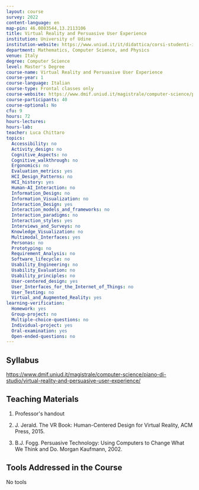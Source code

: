 ```yaml
---
layout: course
survey: 2022
content-language: en
map-pin: 46.0803544,13.2113106
title: Virtual Reality and Persuasive User Experience
institution: University of Udine
institution-website: https://www.uniud.it/it/didattica/corsi-studenti-iscritti/area-scientifica/scienze-matematiche-informatiche-multimediali-fisiche/laurea-magistrale 
department: Mathematics, Computer Science, and Physics
venue: Italy
degree: Computer Science
level: Master's Degree
course-name: Virtual Reality and Persuasive User Experience
course-year: 1
course-language: Italian
course-type: Frontal classes only
course-website: https://www.dmif.uniud.it/magistrale/computer-science/piano-di-studio/virtual-reality-and-persuasive-user-experience/
course-participants: 40
course-optional: No
cfu: 9
hours: 72
hours-lectures: 
hours-lab: 
teacher: Luca Chittaro
topics: 
  Accessibility: no
  Activity_design: no
  Cognitive_Aspects: no
  Cognitive_walkthrough: no
  Ergonomics: no
  Evaluation_metrics: yes
  HCI_Design_Patterns: no
  HCI_history: yes
  Human-AI_Interaction: no
  Information_Design: no
  Information_Visualization: no
  Interaction_Design: yes
  Interaction_models_and_frameworks: no
  Interaction_paradigms: no
  Interaction_styles: yes
  Interviews_and_Surveys: no
  Knowledge_Visualization: no
  Multimodal_Interfaces: yes
  Personas: no
  Prototyping: no
  Requirement_Analysis: no
  Software_lifecycle: no
  Usability_Engineering: no
  Usability_Evaluation: no
  Usability_principles: no
  User-centered_design: yes
  User_Interfaces_for_the_Internet_of_Things: no
  User_Testing: no
  Virtual_and_Augmented_Reality: yes
learning-verification: 
  Homework: yes 
  Group-project: no 
  Multiple-choice-questions: no 
  Individual-project: yes 
  Oral-examination: yes 
  Open-ended-questions: no 
---
```



## Syllabus 
https://www.dmif.uniud.it/magistrale/computer-science/piano-di-studio/virtual-reality-and-persuasive-user-experience/

## Teaching Materials 
1) Professor's handout

2)  J. Jerald. The VR Book: Human-Centered Design for Virtual Reality, ACM Press, 2015.

3) B.J. Fogg. Persuasive Technology: Using Computers to Change What We Think and Do. Morgan Kaufmann, 2002. 

## Tools Addressed in the Course 
No tools
